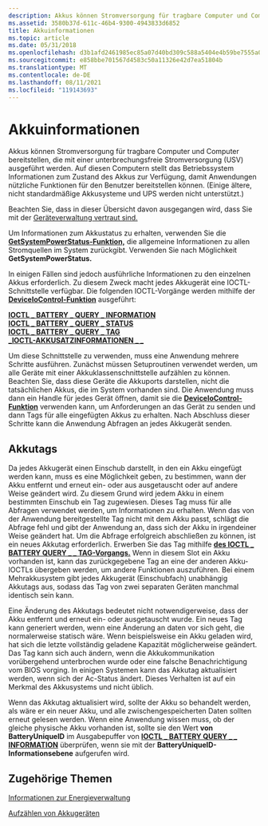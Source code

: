 ```yaml
---
description: Akkus können Stromversorgung für tragbare Computer und Computer bereitstellen, die mit einer unterbrechungsfreie Stromversorgung (USV) ausgeführt werden.
ms.assetid: 3580b37d-611c-46b4-9300-4943833d6852
title: Akkuinformationen
ms.topic: article
ms.date: 05/31/2018
ms.openlocfilehash: d3b1afd2461985ec85a07d40bd309c588a5404e4b59be7555a01fc6c147eb221
ms.sourcegitcommit: e858bbe701567d4583c50a11326e42d7ea51804b
ms.translationtype: MT
ms.contentlocale: de-DE
ms.lasthandoff: 08/11/2021
ms.locfileid: "119143693"
---
```

# <a name="battery-information"></a>Akkuinformationen

Akkus können Stromversorgung für tragbare Computer und Computer bereitstellen, die mit einer unterbrechungsfreie Stromversorgung (USV) ausgeführt werden. Auf diesen Computern stellt das Betriebssystem Informationen zum Zustand des Akkus zur Verfügung, damit Anwendungen nützliche Funktionen für den Benutzer bereitstellen können. (Einige ältere, nicht standardmäßige Akkusysteme und UPS werden nicht unterstützt.)

Beachten Sie, dass in dieser Übersicht davon ausgegangen wird, dass Sie mit der [Geräteverwaltung vertraut sind.](/windows/desktop/DevIO/device-management)

Um Informationen zum Akkustatus zu erhalten, verwenden Sie die [**GetSystemPowerStatus-Funktion,**](/windows/desktop/api/Winbase/nf-winbase-getsystempowerstatus) die allgemeine Informationen zu allen Stromquellen im System zurückgibt. Verwenden Sie nach Möglichkeit **GetSystemPowerStatus.**

In einigen Fällen sind jedoch ausführliche Informationen zu den einzelnen Akkus erforderlich. Zu diesem Zweck macht jedes Akkugerät eine IOCTL-Schnittstelle verfügbar. Die folgenden IOCTL-Vorgänge werden mithilfe der [**DeviceIoControl-Funktion**](/windows/desktop/api/ioapiset/nf-ioapiset-deviceiocontrol) ausgeführt:

<dl>

[**IOCTL \_ BATTERY \_ QUERY \_ INFORMATION**](ioctl-battery-query-information.md)  
[**IOCTL \_ BATTERY \_ QUERY \_ STATUS**](ioctl-battery-query-status.md)  
[**IOCTL \_ BATTERY \_ QUERY \_ TAG**](ioctl-battery-query-tag.md)  
[**\_IOCTL-AKKUSATZINFORMATIONEN \_ \_**](ioctl-battery-set-information.md)  
</dl>

Um diese Schnittstelle zu verwenden, muss eine Anwendung mehrere Schritte ausführen. Zunächst müssen Setuproutinen verwendet werden, um alle Geräte mit einer Akkuklassenschnittstelle aufzählen zu können. Beachten Sie, dass diese Geräte die Akkuports darstellen, nicht die tatsächlichen Akkus, die im System vorhanden sind. Die Anwendung muss dann ein Handle für jedes Gerät öffnen, damit sie die [**DeviceIoControl-Funktion**](/windows/desktop/api/ioapiset/nf-ioapiset-deviceiocontrol) verwenden kann, um Anforderungen an das Gerät zu senden und dann Tags für alle eingefügten Akkus zu erhalten. Nach Abschluss dieser Schritte kann die Anwendung Abfragen an jedes Akkugerät senden.

## <a name="battery-tags"></a>Akkutags

Da jedes Akkugerät einen Einschub darstellt, in den ein Akku eingefügt werden kann, muss es eine Möglichkeit geben, zu bestimmen, wann der Akku entfernt und erneut ein- oder aus ausgetauscht oder auf andere Weise geändert wird. Zu diesem Grund wird jedem Akku in einem bestimmten Einschub ein Tag zugewiesen. Dieses Tag muss für alle Abfragen verwendet werden, um Informationen zu erhalten. Wenn das von der Anwendung bereitgestellte Tag nicht mit dem Akku passt, schlägt die Abfrage fehl und gibt der Anwendung an, dass sich der Akku in irgendeiner Weise geändert hat. Um die Abfrage erfolgreich abschließen zu können, ist ein neues Akkutag erforderlich. Erwerben Sie das Tag mithilfe [**des IOCTL \_ BATTERY QUERY \_ \_ TAG-Vorgangs.**](ioctl-battery-query-tag.md) Wenn in diesem Slot ein Akku vorhanden ist, kann das zurückgegebene Tag an eine der anderen Akku-IOCTLs übergeben werden, um andere Funktionen auszuführen. Bei einem Mehrakkusystem gibt jedes Akkugerät (Einschubfach) unabhängig Akkutags aus, sodass das Tag von zwei separaten Geräten manchmal identisch sein kann.

Eine Änderung des Akkutags bedeutet nicht notwendigerweise, dass der Akku entfernt und erneut ein- oder ausgetauscht wurde. Ein neues Tag kann generiert werden, wenn eine Änderung an daten vor sich geht, die normalerweise statisch wäre. Wenn beispielsweise ein Akku geladen wird, hat sich die letzte vollständig geladene Kapazität möglicherweise geändert. Das Tag kann sich auch ändern, wenn die Akkukommunikation vorübergehend unterbrochen wurde oder eine falsche Benachrichtigung vom BIOS vorging. In einigen Systemen kann das Akkutag aktualisiert werden, wenn sich der Ac-Status ändert. Dieses Verhalten ist auf ein Merkmal des Akkusystems und nicht üblich.

Wenn das Akkutag aktualisiert wird, sollte der Akku so behandelt werden, als wäre er ein neuer Akku, und alle zwischengespeicherten Daten sollten erneut gelesen werden. Wenn eine Anwendung wissen muss, ob der gleiche physische Akku vorhanden ist, sollte sie den Wert **von BatteryUniqueID** im Ausgabepuffer von [**IOCTL \_ BATTERY QUERY \_ \_ INFORMATION**](ioctl-battery-query-information.md) überprüfen, wenn sie mit der **BatteryUniqueID-Informationsebene** aufgerufen wird.

## <a name="related-topics"></a>Zugehörige Themen

<dl> <dt>

[Informationen zur Energieverwaltung](about-power-management.md)
</dt> <dt>

[Aufzählen von Akkugeräten](enumerating-battery-devices.md)
</dt> </dl>

 

 
